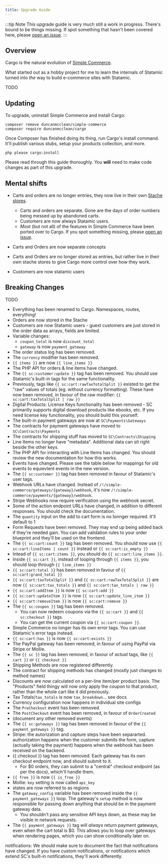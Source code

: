 ```yaml
---
title: Upgrade Guide
---
```


:::tip Note
This upgrade guide is very much still a work in progress. There's bound to be things missing. If spot something that hasn't been covered here, please [open an issue](https://github.com/duncanmcclean/cargo/issues/new).
:::

## Overview
Cargo is the natural evolution of [Simple Commerce](https://github.com/duncanmcclean/cargo). 

What started out as a hobby project for me to learn the internals of Statamic turned into *the* way to build e-commerce sites with Statamic.

TODO

## Updating
To upgrade, uninstall Simple Commerce and install Cargo:

```
composer remove duncanmcclean/simple-commerce
composer require duncanmcclean/cargo
```

Once Composer has finished doing its thing, run Cargo's install command. It'll publish various stubs, setup your products collection, and more.

```
php please cargo:install
```

Please read through this guide thoroughly. You **will** need to make code changes as part of this upgrade.

## Mental shifts
* Carts and orders are no longer entries, they now live in their own [Stache stores](https://statamic.dev/stache#stores).
	* Carts and orders are separate. Gone are the days of order numbers being messed up by abandoned carts. 
	* Customers are now always Statamic users.
	* *Most* (but not all) of the features in Simple Commerce have been ported over to Cargo. If you spot something missing, please [open an issue](https://github.com/duncanmcclean/cargo/issues/new). 


* Carts and Orders are now separate concepts
* Carts and Orders are no longer stored as entries, but rather live in their own stache stores to give Cargo more control over how they work.
* Customers are now statamic users


## Breaking Changes





TODO



* Everything has been renamed to Cargo. Namespaces, routes, everything!
* Orders are now stored in the Stache
* Customers are now Statamic users - guest customers are just stored in the order data as arrays, fields are limited.
* Variable changes:
  * `coupon_total` is now `discount_total`
  * `gateway` is now `payment_gateway`
* The order status log has been removed.
* The `currency` modifier has been removed.
* `{{ items }}` are now `{{ line_items }}`
* The PHP API for orders & line items have changed.
* The `{{ sc:customer:update }}` tag has been removed. You should use Statamic's built-in tags for the same functionality.
* Previously, tags like `{{ sc:cart:rawTaxTotalSplit }}` existed to get the "raw" values of totals (eg. without currency formatting). These have now been removed, in favour of the raw modifier: `{{ sc:cart:taxTotalSplit | raw }}`
* Digital Products: License Keys functionality has been removed - SC primarilly supports digital download products like ebooks, etc. If you need license key functionality, you should build this yourself.
* The built-in payment gateways are now at `SC\Payments\Gateways`
* The contracts for payment gateways have moved to `SC\Contracts\Payments`
* The contracts for shipping stuff has moved to `SC\Contracts\Shipping`
* Line Items no longer have "metadata". Additional data can sit right beside the other keys.
* The PHP API for interacting with Line Items has changed. You should review the new documentation for how this works.
* Events have changed. Please see the table below for mappings for old events to equievlent events in the new version.
* The `{{ sc:customer }}` tag has been removed in favour of Statamic's user tags.
* Webhook URLs have changed. Instead of `/!/simple-commerce/gateways/{gateway}/webhook`, it's now `/!/simple-commerce/payments/{gateway}/webhook`.
* Stripe Webhooks now require verification using the webhook secret.
* Some of the action endpoint URLs have changed, in addition to different responses. You should check the documentation.
* The `quantity` input on the add to cart form is no lonnger required. It'll default to 1
* Form Requests have been removed. They may end up being added back if they're needed gain. You can add validation rules to your order blueprint and they'll be used on the frontend.
* The `{{ sc:cart:count }}` tag has been removed. You should now use `{{ sc:cart:lineItems | count }}` instead or `{{ sc:cart:is_empty }}`
* Intead of `{{ sc:cart:items }}`, you should do `{{ sc:cart:line_items }}`.
* Inside `{{ sc:cart }}`, instead of looping through `{{ items }}`, you should loop through `{{ line_items }}`
* `{{ sc:cart:total }}` has been removed in favour of `{{ sc:cart:grand_total }}`
* `{{ sc:cart:taxTotalSplit }}` and `{{ sc:cart:rawTaxTotalSplit }}` are now `{{ sc:cart:tax_totals }}` and `{{ sc:cart:tax_totals | raw }}`
* `{{ sc:cart:addItem }}` is now `{{ sc:cart:add }}`
* `{{ sc:cart:updateItem }}` is now `{{ sc:cart:update_line_item }}`
* `{{ sc:cart:removeItem }}` is now `{{ sc:cart:remove }}`
* The `{{ sc:coupon }}` tag has been removed.
  * You can now redeem coupons via the `{{ sc:cart }}` and `{{ sc:checkout }}` tags.
  * You can get the current coupon via `{{ sc:cart:coupon }}`.
* Simple Commerce no longer has its own error tags. You can use Statamic's error tags instead.
* `{{ sc:cart:has }}` is now `{{ sc:cart:exists }}`
* The PayPal gateway has been removed, in favour of using PayPal via Stripe or Mollie.
* The `{{ sc }}` tag has been removed, in favour of *actual* tags, like `{{ cart }}` or `{{ checkout }}`
* Shipping Methods are now registered differently. 
* The contract for shipping methods has changed (mostly just changes to method names)
* Discounts are now calculated on a per-line item/per product basis. The "Products" field thingy will now only apply the coupon to that product, rather than the whole cart like it did previously. 
* Tax Totals/`tax_totals` is now `tax_breakdown`... see docs
* Currency configuration now happens in individual site configs
* The `PreCheckout` event has been removed.
* The `PostCheckout` event has been removed, in favour of `OrderCreated`
* (document any other removed events)
* The `{{ sc:gateways }}` tag has been removed in favour of the `{{ payment_gateways }}` tag.
* Stripe: the autorization and capture steps have been separarted. authorization happens when the customer submits the form, capture (actually taking the payment) happens when the webhook has been received on the backend.
* {{ checkout }} tag has been removed. Each gateway has its own checkout endpoint now, and should submit to it.
  * For $0 orders, they can submit to a "central" checkout endpoint (as per the docs), which'll handle them.
* `{{ free }}` is now `{{ is_free }}`
* Mollie: `key` setting is now called `api_key`
* states are now referred to as regions
* The `gateway_config` variable has been removed inside the `{{ payment_gateways }}` loop. The gateway's `setup` method is now responsible for passing down anything that should be in the payment gateway data.
    * You shouldn't pass any sensitive API keys down, as these may be visible in network requests.
* The `{{ payment_gateways }}` tag will *always* return payment gateways, even when the cart total is $0. This allows you to loop over gateways when rendering pages, which you can show conditionally later on.


notifications:
We should make sure to document the fact that notifications have changed. If you have custom notifications, or notifications which extend SC's built-in notifications, they'll work differently.